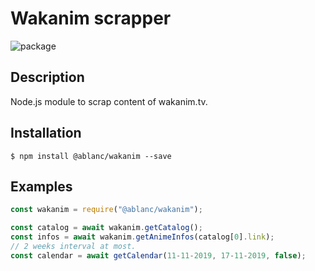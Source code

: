 # Wakanim scrapper
![package](https://img.shields.io/npm/v/@ablanc/wakanim)<br/>

## Description
Node.js module to scrap content of wakanim.tv.

## Installation
`$ npm install @ablanc/wakanim --save`

## Examples

```javascript
const wakanim = require("@ablanc/wakanim");

const catalog = await wakanim.getCatalog();
const infos = await wakanim.getAnimeInfos(catalog[0].link);
// 2 weeks interval at most.
const calendar = await getCalendar(11-11-2019, 17-11-2019, false);
```


